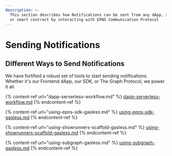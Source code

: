 ```yaml
---
description: >-
  This section describes how Notifications can be sent from any dApp, service,
  or smart contract by interacting with EPNS Communication Protocol
---
```


# Sending Notifications

## Different Ways to Send Notifications

We have fortified a robust set of tools to start sending notifications. Whether it's our Frontend dApp, our SDK, or The Graph Protocol, we power it all.

{% content-ref url="dapp-serverless-workflow.md" %}
[dapp-serverless-workflow.md](dapp-serverless-workflow.md)
{% endcontent-ref %}

{% content-ref url="using-epns-sdk-gasless.md" %}
[using-epns-sdk-gasless.md](using-epns-sdk-gasless.md)
{% endcontent-ref %}

{% content-ref url="using-showrunners-scaffold-gasless.md" %}
[using-showrunners-scaffold-gasless.md](using-showrunners-scaffold-gasless.md)
{% endcontent-ref %}

{% content-ref url="using-subgraph-gasless.md" %}
[using-subgraph-gasless.md](using-subgraph-gasless.md)
{% endcontent-ref %}
